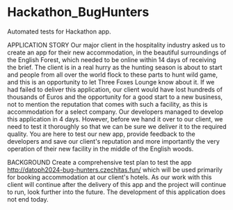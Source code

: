 # Hackathon_BugHunters
Automated tests for Hackathon app.

APPLICATION STORY
Our major client in the hospitality industry asked us to create an app for their new accommodation, in the beautiful surroundings of the English Forest, which needed to be online within 14 days of receiving the brief. The client is in a real hurry as the hunting season is about to start and people from all over the world flock to these parts to hunt wild game, and this is an opportunity to let Three Foxes Lounge know about it. If we had failed to deliver this application, our client would have lost hundreds of thousands of Euros and the opportunity for a good start to a new business, not to mention the reputation that comes with such a facility, as this is accommodation for a select company.
Our developers managed to develop this application in 4 days. However, before we hand it over to our client, we need to test it thoroughly so that we can be sure we deliver it to the required quality. You are here to test our new app, provide feedback to the developers and save our client's reputation and more importantly the very operation of their new facility in the middle of the English woods.

BACKGROUND
Create a comprehensive test plan to test the app
http://datoph2024-bug-hunters.czechitas.fun/
which will be used primarily for booking accommodation at our client's hotels. As our work with this client will continue after the delivery of this app and the project will continue to run, look further into the future. The development of this application does not end today.

